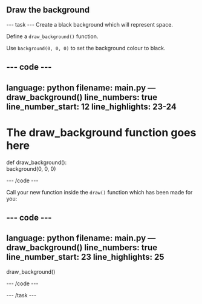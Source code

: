<h2 class="c-project-heading--task">Draw the background</h2>

--- task ---
Create a black background which will represent space.

Define a `draw_background()` function. 

Use `background(0, 0, 0)` to set the background colour to black.

--- code ---
---
language: python
filename: main.py — draw_background()
line_numbers: true
line_number_start: 12 
line_highlights: 23-24
---

# The draw_background function goes here   
def draw_background():   
    background(0, 0, 0)    
  
--- /code ---

Call your new function inside the `draw()` function which has been made for you:


--- code ---
---
language: python
filename: main.py — draw_background()
line_numbers: true
line_number_start: 23 
line_highlights: 25
---

draw_background() 
  
--- /code ---


--- /task --- 